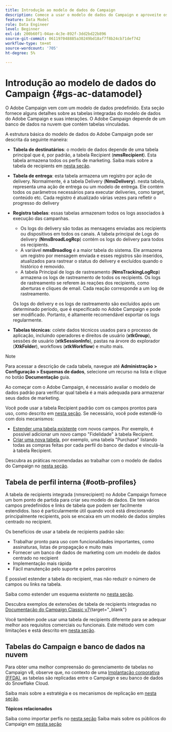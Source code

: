 ```yaml
---
title: Introdução ao modelo de dados do Campaign
description: Comece a usar o modelo de dados do Campaign e aproveite os dados de suas fontes para beneficiar as comunicações e saídas de marketing.
feature: Data Model
role: Data Engineer
level: Beginner
exl-id: 200b60f1-04ae-4c3e-892f-3dd2bd22b896
source-git-commit: 061197048885a30249bd18af7f8b24cb71def742
workflow-type: tm+mt
source-wordcount: '705'
ht-degree: 5%

---
```


# Introdução ao modelo de dados do Campaign {#gs-ac-datamodel}

O Adobe Campaign vem com um modelo de dados predefinido. Esta seção fornece alguns detalhes sobre as tabelas integradas do modelo de dados do Adobe Campaign e suas interações. O Adobe Campaign depende de um banco de dados na nuvem que contém tabelas vinculadas.

A estrutura básica do modelo de dados do Adobe Campaign pode ser descrita da seguinte maneira:

* **Tabela de destinatários**: o modelo de dados depende de uma tabela principal que é, por padrão, a tabela Recipient (**nmsRecipient**). Esta tabela armazena todos os perfis de marketing. Saiba mais sobre a tabela de recipients em [nesta seção](#ootb-profiles).

* **Tabela de entrega**: esta tabela armazena um registro por ação de delivery. Normalmente, é a tabela Delivery (**NmsDelivery**). nesta tabela, representa uma ação de entrega ou um modelo de entrega. Ele contém todos os parâmetros necessários para executar deliveries, como target, conteúdo etc. Cada registro é atualizado várias vezes para refletir o progresso do delivery

* **Registra tabelas**: essas tabelas armazenam todos os logs associados à execução das campanhas.

   * Os logs do delivery são todas as mensagens enviadas aos recipients ou dispositivos em todos os canais. A tabela principal de Logs do delivery (**NmsBroadLogRcp**) contém os logs do delivery para todos os recipients.
   * A variável **nmsBroadlog** é a maior tabela do sistema. Ele armazena um registro por mensagem enviada e esses registros são inseridos, atualizados para rastrear o status do delivery e excluídos quando o histórico é removido.
   * A tabela Principal de logs de rastreamento (**NmsTrackingLogRcp**) armazena os logs de rastreamento de todos os recipients. Os logs de rastreamento se referem às reações dos recipients, como aberturas e cliques de email. Cada reação corresponde a um log de rastreamento.

  Os logs do delivery e os logs de rastreamento são excluídos após um determinado período, que é especificado no Adobe Campaign e pode ser modificado. Portanto, é altamente recomendável exportar os logs regularmente.

* **Tabelas técnicas**: colete dados técnicos usados para o processo de aplicação, incluindo operadores e direitos de usuário (**xtkGroup**), sessões de usuário (**xtkSessionInfo**), pastas na árvore do explorador (**XtkFolder**), workflows (**xtkWorkflow**) e muito mais.

>[!NOTE]
>
>Para acessar a descrição de cada tabela, navegue até **Administração > Configuração > Esquemas de dados**, selecione um recurso na lista e clique no botão **Documentação** guia.

Ao começar com o Adobe Campaign, é necessário avaliar o modelo de dados padrão para verificar qual tabela é a mais adequada para armazenar seus dados de marketing.

Você pode usar a tabela Recipient padrão com os campos prontos para uso, como descrito em [nesta seção](#ootb-profiles). Se necessário, você pode estendê-lo com dois mecanismos:

* [Estender uma tabela existente](extend-schema.md) com novos campos. Por exemplo, é possível adicionar um novo campo &quot;Fidelidade&quot; à tabela Recipient.
* [Criar uma nova tabela](create-schema.md), por exemplo, uma tabela &quot;Purchase&quot; listando todas as compras feitas por cada perfil do banco de dados e vinculá-la à tabela Recipient.

Descubra as práticas recomendadas ao trabalhar com o modelo de dados do Campaign no [nesta seção](datamodel-best-practices.md).

## Tabela de perfil interna {#ootb-profiles}

A tabela de recipients integrada (nmsrecipient) no Adobe Campaign fornece um bom ponto de partida para criar seu modelo de dados. Ele tem vários campos predefinidos e links de tabela que podem ser facilmente estendidos. Isso é particularmente útil quando você está direcionando principalmente recipients, pois se encaixa em um modelo de dados simples centrado no recipient.

Os benefícios de usar a tabela de recipients padrão são:

* Trabalhar pronto para uso com funcionalidades importantes, como assinaturas, listas de propagação e muito mais
* Fornecer um banco de dados de marketing com um modelo de dados centrado no recipient
* Implementação mais rápida
* Fácil manutenção pelo suporte e pelos parceiros

É possível estender a tabela do recipient, mas não reduzir o número de campos ou links na tabela.

Saiba como estender um esquema existente no [nesta seção](extend-schema.md).

Descubra exemplos de extensões de tabela de recipients integradas no [Documentação do Campaign Classic v7](https://experienceleague.adobe.com/docs/campaign-classic/using/configuring-campaign-classic/editing-schemas/examples-of-schemas-edition.html#extending-a-table){target="_blank"}

Você também pode usar uma tabela de recipients diferente para se adequar melhor aos requisitos comerciais ou funcionais. Este método vem com limitações e está descrito em [nesta seção](custom-recipient.md).

## Tabelas do Campaign e banco de dados na nuvem

Para obter uma melhor compreensão do gerenciamento de tabelas no Campaign v8, observe que, no contexto de uma [Implantação corporativa (FFDA)](../architecture/enterprise-deployment.md), as tabelas são replicadas entre o Campaign e seu banco de dados do Snowflake Cloud.

Saiba mais sobre a estratégia e os mecanismos de replicação em [nesta seção](../architecture/replication.md).

**Tópicos relacionados**

Saiba como importar perfis no [nesta seção](../start/import.md)
Saiba mais sobre os públicos do Campaign em [nesta seção](../start/audiences.md)

